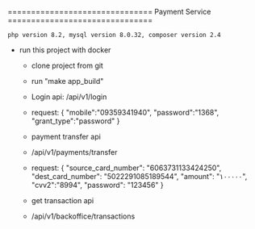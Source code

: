 =============================== Payment Service ===============================

    php version 8.2, mysql version 8.0.32, composer version 2.4

- run this project with docker
    - clone project from git
    - run "make app_build"

    - Login api:
      /api/v1/login
    - request:
      {
      "mobile":"09359341940",
      "password":"1368",
      "grant_type":"password"
      }

    - payment transfer api
    - /api/v1/payments/transfer
    - request:
      {
      "source_card_number": "6063731133424250",
      "dest_card_number": "5022291085189544",
      "amount": "۱۰۰۰۰۰",
      "cvv2":"8994",
      "password": "123456"
      }
  
    - get transaction api
    - /api/v1/backoffice/transactions
